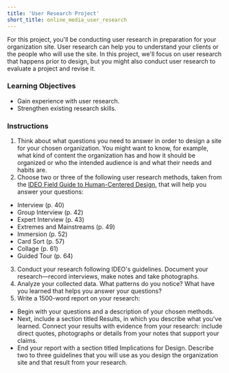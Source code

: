 ```yaml
---
title: 'User Research Project'
short_title: online_media_user_research
---
```


For this project, you'll be conducting user research in preparation for your organization site. User research can help you to understand your clients or the people who will use the site. In this project, we'll focus on user research that happens prior to design, but you might also conduct user research to evaluate a project and revise it.

### Learning Objectives

- Gain experience with user research.
- Strengthen existing research skills.

### Instructions

1. Think about what questions you need to answer in order to design a site for your chosen organization. You might want to know, for example, what kind of content the organization has and how it should be organized or who the intended audience is and what their needs and habits are.
2. Choose two or three of the following user research methods, taken from the [IDEO Field Guide to Human-Centered Design](/assets/readings/field_guide_to_user_centered_design.pdf), that will help you answer your questions:
  - Interview (p. 40)
  - Group Interview (p. 42)
  - Expert Interview (p. 43)
  - Extremes and Mainstreams (p. 49)
  - Immersion (p. 52)
  - Card Sort (p. 57)
  - Collage (p. 61)
  - Guided Tour (p. 64)
3. Conduct your research following IDEO's guidelines. Document your research—record interviews, make notes and take photographs.
4. Analyze your collected data. What patterns do you notice? What have you learned that helps you answer your questions?
5. Write a 1500-word report on your research:
  - Begin with your questions and a description of your chosen methods.
  - Next, include a section titled Results, in which you describe what you've learned. Connect your results with evidence from your research: include direct quotes, photographs or details from your notes that support your claims.
  - End your report with a section titled Implications for Design. Describe two to three guidelines that you will use as you design the organization site and that result from your research. 

